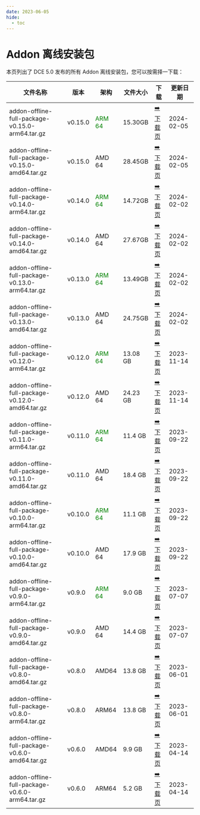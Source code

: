 ```yaml
---
date: 2023-06-05
hide:
  - toc
---
```


# Addon 离线安装包

本页列出了 DCE 5.0 发布的所有 Addon 离线安装包，您可以按需择一下载：

| 文件名称 | 版本 | 架构 | 文件大小 | 下载 | 更新日期 |
| ------- | --- | ---- | ------ | --- | ------- |
| addon-offline-full-package-v0.15.0-arm64.tar.gz | v0.15.0 | <font color="green">ARM 64</font> | 15.30GB | [:arrow_right: 下载页](./v0.15.0.md) | 2024-02-05 |
| addon-offline-full-package-v0.15.0-amd64.tar.gz | v0.15.0 | AMD 64 | 28.45GB | [:arrow_right: 下载页](./v0.15.0.md) | 2024-02-05 |
| addon-offline-full-package-v0.14.0-arm64.tar.gz | v0.14.0 | <font color="green">ARM 64</font> | 14.72GB | [:arrow_right: 下载页](./v0.14.0.md) | 2024-02-02 |
| addon-offline-full-package-v0.14.0-amd64.tar.gz | v0.14.0 | AMD 64 | 27.67GB | [:arrow_right: 下载页](./v0.14.0.md) | 2024-02-02 |
| addon-offline-full-package-v0.13.0-arm64.tar.gz | v0.13.0 | <font color="green">ARM 64</font> | 13.49GB | [:arrow_right: 下载页](./v0.13.0.md) | 2024-02-02 |
| addon-offline-full-package-v0.13.0-amd64.tar.gz | v0.13.0 | AMD 64 | 24.75GB | [:arrow_right: 下载页](./v0.13.0.md) | 2024-02-02 |
| addon-offline-full-package-v0.12.0-arm64.tar.gz | v0.12.0 | <font color="green">ARM 64</font> | 13.08 GB | [:arrow_right: 下载页](./v0.12.0.md) | 2023-11-14 |
| addon-offline-full-package-v0.12.0-amd64.tar.gz | v0.12.0 | AMD 64 | 24.23 GB | [:arrow_right: 下载页](./v0.12.0.md) | 2023-11-14 |
| addon-offline-full-package-v0.11.0-arm64.tar.gz | v0.11.0 | <font color="green">ARM 64</font> | 11.4 GB | [:arrow_right: 下载页](./v0.11.0.md) | 2023-09-22 |
| addon-offline-full-package-v0.11.0-amd64.tar.gz | v0.11.0 | AMD 64 | 18.4 GB | [:arrow_right: 下载页](./v0.11.0.md) | 2023-09-22 |
| addon-offline-full-package-v0.10.0-arm64.tar.gz | v0.10.0 | <font color="green">ARM 64</font> | 11.1 GB | [:arrow_right: 下载页](./v0.10.0.md) | 2023-09-22 |
| addon-offline-full-package-v0.10.0-amd64.tar.gz | v0.10.0 | AMD 64 | 17.9 GB | [:arrow_right: 下载页](./v0.10.0.md) | 2023-09-22 |
| addon-offline-full-package-v0.9.0-arm64.tar.gz | v0.9.0 | <font color="green">ARM 64</font> | 9.0 GB | [:arrow_right: 下载页](./v0.9.0.md) | 2023-07-07 |
| addon-offline-full-package-v0.9.0-amd64.tar.gz | v0.9.0 | AMD 64 | 14.4 GB | [:arrow_right: 下载页](./v0.9.0.md) | 2023-07-07 |
| addon-offline-full-package-v0.8.0-amd64.tar.gz | v0.8.0 | AMD64 | 13.8 GB | [:arrow_right: 下载页](./v0.8.0.md) | 2023-06-01 |
| addon-offline-full-package-v0.8.0-arm64.tar.gz | v0.8.0 | ARM64 | 13.8 GB | [:arrow_right: 下载页](./v0.8.0.md) | 2023-06-01 |
| addon-offline-full-package-v0.6.0-amd64.tar.gz | v0.6.0 | AMD64 | 9.9 GB | [:arrow_right: 下载页](./v0.6.0.md) | 2023-04-14 |
| addon-offline-full-package-v0.6.0-arm64.tar.gz | v0.6.0 | ARM64 | 5.2 GB | [:arrow_right: 下载页](./v0.6.0.md) | 2023-04-14 |
